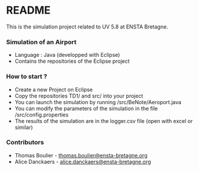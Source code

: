 # README #

This is the simulation project related to UV 5.8 at ENSTA Bretagne. 

### Simulation of an Airport ###

* Language : Java (developped with Eclipse)
* Contains the repositories of the Eclipse project

### How to start ? ###

* Create a new Project on Eclipse
* Copy the repositories TD1/ and src/ into your project
* You can launch the simulation by running /src/BeNote/Aeroport.java
* You can modify the parameters of the simulation in the file /src/config.properties
* The results of the simulation are in the logger.csv file (open with excel or similar)

### Contributors ###

* Thomas Boulier - thomas.boulier@ensta-bretagne.org
* Alice Danckaers - alice.danckaers@ensta-bretagne.org
